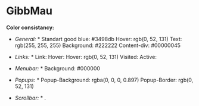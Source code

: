 # GibbMau

**Color consistancy:**

* *General:* *
Standart good blue: #3498db
Hover: rgb(0, 52, 131)
Text: rgb(255, 255, 255)
Background: #222222
Content-div: #00000045

* *Links:* *
Link: 
Hover: Hover: rgb(0, 52, 131)
Visited:
Active: 

* *Menubar:* *
Background: #000000

* *Popups:* *
Popup-Background: rgba(0, 0, 0, 0.897)
Popup-Border: rgb(0, 52, 131)

* *Scrollbar:* *
.

